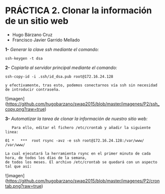 # PRÁCTICA 2. Clonar la información de un sitio web

- Hugo Bárzano Cruz
- Francisco Javier Garrido Mellado

**1-** *Generar la clave ssh mediante el comando:*

	ssh-keygen -t dsa

**2-** *Copiarla al servidor principal mediante el comando:*

	ssh-copy-id -i .ssh/id_dsa.pub root@172.16.24.128

	y efectivamente, tras esto, podemos conectarnos vía ssh sin necesidad de introducir contraseña.

![imagen] (https://github.com/hugobarzano/swap2015/blob/master/imagenes/P2/ssh_copy.png?raw=true)

**3-** *Automatizar la tarea de clonar la información de nuestro sitio web:*

       Para ello, editar el fichero /etc/crontab y añadir la siguiente linea:

	01 *   ***  root rsync -avz -e ssh root@172.16.24.128:/var/www/ /var/www/
 
	La cual ejecutará la herramienta rsync en el primer minuto de cada hora, de todos los días de la semana,
	de todos los meses. El archivo /etc/crontab se quedará con un aspecto tal que así:

![imagen] (https://github.com/hugobarzano/swap2015/blob/master/imagenes/P2/crontab.png?raw=true)
